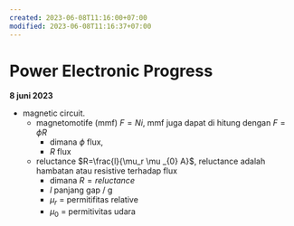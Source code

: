 ```yaml
---
created: 2023-06-08T11:16:00+07:00
modified: 2023-06-08T11:16:37+07:00
---
```


# Power Electronic Progress

**8 juni 2023**
- magnetic circuit. 
  - magnetomotife (mmf) $F=Ni$, mmf juga dapat di hitung dengan $F=\phi R$ 
    - dimana $\phi$ flux, 
    - $R$ flux
  - reluctance $R=\frac{l}{\mu_r \mu _{0} A}$, reluctance adalah hambatan atau resistive terhadap flux
    - dimana $R = reluctance$
    - $l$ panjang gap / g
    - $\mu_r$ = permitifitas relative
    - $\mu_0$ = permitivitas udara



